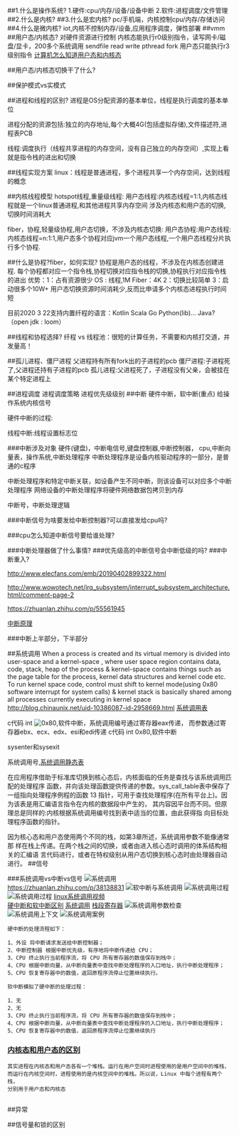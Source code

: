 ##1.什么是操作系统?
1.硬件:cpu/内存/设备/设备中断
2.软件:进程调度/文件管理
##2.什么是内核?
##3.什么是宏内核?
pc/手机端，内核控制cpu/内存/存储访问
##4.什么是微内核?
iot,内核不控制内存/设备,应用程序调度，弹性部署
##vmm
##用户态/内核态?
对硬件资源进行控制
内核态能执行r0级别指令，读写网卡/磁盘/显卡，200多个系统调用 sendfile read write pthread fork 
用户态只能执行r3级别指令
[计算机怎么知道用户态和内核态](https://www.zhihu.com/question/26188312)

##用户态/内核态切换干了什么?

##保护模式vs实模式

##进程和线程的区别?
进程是OS分配资源的基本单位，线程是执行调度的基本单位

进程分配的资源包括:独立的内存地址,每个大概4G(包括虚拟存储),文件描述符,进程表PCB

线程:调度执行（线程共享进程的内存空间，没有自己独立的内存空间）,实现上看就是指令栈的进出和切换

##线程实现方案
linux：线程是普通进程，多个进程共享一个内存空间，达到线程的概念

##内核线程模型
hotspot线程,重量级线程:   用户态线程:内核态线程=1:1,内核态线程就是一个linux普通进程,和其他进程共享内存空间
涉及内核态和用户态的切换,切换时间消耗大

fiber，协程,轻量级协程,用户态切换，不涉及内核态切换: 用户态协程:用户态线程:内核态线程=n:1:1,用户态多个协程对应jvm一个用户态线程,一个用户态线程分片执行多个协程.

##什么是协程?fiber，如何实现?
协程是用户态的线程，不涉及在内核态创建进程.
每个协程都对应一个指令栈,协程切换对应指令栈的切换,协程执行对应指令栈的进出
优势：1：占有资源很少 OS : 线程,1M Fiber：4K 2：切换比较简单 3：启动很多个10W+
用户态切换资源时间消耗少,反而比申请多个内核态进程执行时间短

目前2020 3 22支持内置纤程的语言：Kotlin Scala Go Python(lib)... Java? （open jdk : loom）

##线程和协程选择?
纤程 vs 线程池：很短的计算任务，不需要和内核打交道，并发量高！

##孤儿进程、僵尸进程
父进程持有所有fork出的子进程的pcb
僵尸进程:子进程死了,父进程还持有子进程的pcb
孤儿进程:父进程死了，子进程没有父亲，会被挂在某个特定进程上

##进程调度
进程调度策略
进程优先级级别
##中断
硬件中断，软中断(重点)
给操作系统内核信号

硬件中断的过程:

线程中断:线程设置标志位

###中断涉及对象
硬件(键盘)，中断电信号,键盘控制器,中断控制器，
cpu,中断向量表，操作系统,中断处理程序
中断处理程序是设备内核驱动程序的一部分，是普通的c程序

中断处理程序和特定中断关联，如设备产生不同中断，则该设备可以对应多个中断处理程序
网络设备的中断处理程序将硬件网络数据包拷贝到内存

中断号，中断处理逻辑

###中断信号为啥要发给中断控制器?可以直接发给cpu吗?

###cpu怎么知道中断信号要给谁处理?

###中断处理器做了什么事情?
###优先级高的中断信号会中断低级的吗?
###中断重入?

http://www.elecfans.com/emb/20190402899322.html

http://www.wowotech.net/irq_subsystem/interrupt_subsystem_architecture.html/comment-page-2

https://zhuanlan.zhihu.com/p/55561945

[中断原理](https://zhuanlan.zhihu.com/p/80903637)


###中断上半部分，下半部分

##系统调用
When a process is created and its virtual memory is divided into user-space and a kernel-space , where user space region contains data, code, stack, heap of the process & kernel-space contains things such as the page table for the process, kernel data structures and kernel code etc. To run kernel space code, control must shift to kernel mode(using 0x80 software interrupt for system calls) & kernel stack is basically shared among all processes currently executing in kernel space
http://blog.chinaunix.net/uid-10386087-id-2958669.html
[系统调用表](http://asm.sourceforge.net/syscall.html#2)

c代码
int ![0x80](/Users/chris/workspace/xsource/unix/src/os/images/软中断0x80.jpg),软件中断，系统调用编号通过寄存器eax传递， 而参数通过寄存器ebx、ecx、edx、esi和edi传递
c代码
int 0x80,软件中断

sysenter和sysexit

系统调用号,[系统调用静态表](/Library/Developer/CommandLineTools/SDKs/MacOSX11.1.sdk/usr/include/sys/syscall.h )

在应用程序借助于标准库切换到核心态后，内核面临的任务是查找与该系统调用匹配的处理程序 函数，并向该处理函数提供传递的参数。sys_call_table表中保存了一组指向处理程序例程的函数 13 指针，可用于查找处理程序(在所有平台上)。因为该表是用汇编语言指令在内核的数据段中产生的， 其内容因平台而不同。但原理总是同样的:内核根据系统调用编号找到表中适当的位置，由此获得指 向目标处理程序函数的指针。

因为核心态和用户态使用两个不同的栈，如第3章所述，系统调用参数不能像通常那 样在栈上传递。在两个栈之间的切换，或者由进入核心态时调用的体系结构相关的汇编语 言代码进行，或者在特权级别从用户态切换到核心态时由处理器自动进行。
##信号

###系统调用vs中断vs信号
![系统调用](/Users/chris/workspace/xsource/unix/src/os/images/系统调用.jpg)
https://zhuanlan.zhihu.com/p/38138831
![软中断与系统调用](/Users/chris/workspace/xsource/unix/src/os/images/系统调用\&软中断.jpg)
![系统调用过程](/Users/chris/workspace/xsource/unix/src/os/images/系统调用过程.jpg)
![系统调用过程](/Users/chris/workspace/xsource/unix/src/os/images/系统调用过程_2.jpg)
[linux系统调用视频](https://www.bilibili.com/video/BV15E411G7iZ?from=search&seid=10887133014228049877)  
[硬中断和软中断区别](https://zhuanlan.zhihu.com/p/289410487)
[系统调用](https://zhuanlan.zhihu.com/p/126229110)
[栈段寄存器](https://blog.csdn.net/farmwang/article/details/52318185)
![系统调用参数检查](/Users/chris/workspace/xsource/unix/src/os/images/系统调用参数检查.jpg)
![系统调用上下文](/Users/chris/workspace/xsource/unix/src/os/images/系统调用上下文.jpg)
![系统调用案例](https://bilibili.com/video/BV1Ft411t7Bt?from=search&seid=8724465101070945811)
```
硬中断的处理流程如下：

1、外设 将中断请求发送给中断控制器；
2、中断控制器 根据中断优先级，有序地将中断传递给 CPU；
3、CPU 终止执行当前程序流，将 CPU 所有寄存器的数值保存到栈中；
4、CPU 根据中断向量，从中断向量表中查找中断处理程序的入口地址，执行中断处理程序；
5、CPU 恢复寄存器中的数值，返回原程序流停止位置继续执行。
```

```
软中断模拟了硬中断的处理过程：

1、无
2、无
3、CPU 终止执行当前程序流，将 CPU 所有寄存器的数值保存到栈中；
4、CPU 根据中断向量，从中断向量表中查找中断处理程序的入口地址，执行中断处理程序；
5、CPU 恢复寄存器中的数值，返回原程序流停止位置继续执行

```

### [内核态和用户态的区别](https://zhuanlan.zhihu.com/p/77234351)
```
其实进程在内核态和用户态各有一个堆栈。运行在用户空间时进程使用的是用户空间中的堆栈，
而运行在内核空间时，进程使用的是内核空间中的堆栈。所以说，Linux 中每个进程有两个栈，
分别用于用户态和内核态


```

##异常

##信号量和锁的区别
